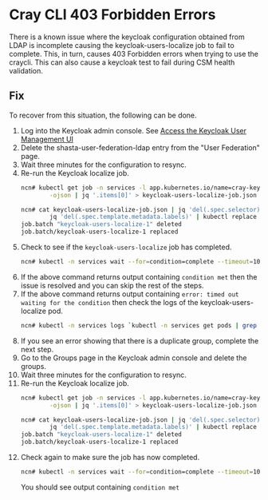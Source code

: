 # Cray CLI 403 Forbidden Errors

There is a known issue where the keycloak configuration obtained from LDAP is incomplete causing the keycloak-users-localize job to fail to complete. This, in turn, causes 403 Forbidden errors when trying to use the craycli. This can also cause a keycloak test to fail during CSM health validation.

## Fix
To recover from this situation, the following can be done.

1. Log into the Keycloak admin console. See [Access the Keycloak User Management UI](../../operations/security_and_authentication/Access_the_Keycloak_User_Management_UI.md)
1. Delete the shasta-user-federation-ldap entry from the "User Federation" page.
1. Wait three minutes for the configuration to resync.
1. Re-run the Keycloak localize job.
   ```bash
   ncn# kubectl get job -n services -l app.kubernetes.io/name=cray-keycloak-users-localize \
           -ojson | jq '.items[0]' > keycloak-users-localize-job.json

   ncn# cat keycloak-users-localize-job.json | jq 'del(.spec.selector)' | \
           jq 'del(.spec.template.metadata.labels)' | kubectl replace --force -f -
   job.batch "keycloak-users-localize-1" deleted
   job.batch/keycloak-users-localize-1 replaced
   ```
1. Check to see if the `keycloak-users-localize` job has completed.
   ```bash
   ncn# kubectl -n services wait --for=condition=complete --timeout=10s job/`kubectl -n services get jobs | grep users-localize | awk '{print $1}'`
   ```
1. If the above command returns output containing `condition met` then the issue is resolved and you can skip the rest of the steps.
1. If the above command returns output containing `error: timed out waiting for the condition` then check the logs of the keycloak-users-localize pod.
   ```bash
   ncn# kubectl -n services logs `kubectl -n services get pods | grep users-localize | awk '{print $1}'` keycloak-localize
   ```
1. If you see an error showing that there is a duplicate group, complete the next step.
1. Go to the Groups page in the Keycloak admin console and delete the groups.
1. Wait three minutes for the configuration to resync.
1. Re-run the Keycloak localize job.
   ```bash
   ncn# kubectl get job -n services -l app.kubernetes.io/name=cray-keycloak-users-localize \
           -ojson | jq '.items[0]' > keycloak-users-localize-job.json

   ncn# cat keycloak-users-localize-job.json | jq 'del(.spec.selector)' | \
           jq 'del(.spec.template.metadata.labels)' | kubectl replace --force -f -
   job.batch "keycloak-users-localize-1" deleted
   job.batch/keycloak-users-localize-1 replaced
   ```
1. Check again to make sure the job has now completed.
   ```bash
   ncn# kubectl -n services wait --for=condition=complete --timeout=10s job/`kubectl -n services get jobs | grep users-localize | awk '{print $1}'`
   ```
   You should see output containing `condition met`

